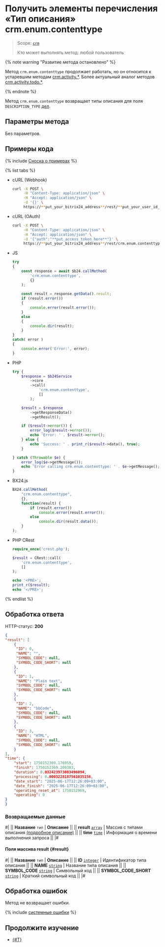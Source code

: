 # Получить элементы перечисления «Тип описания» crm.enum.contenttype

> Scope: [`crm`](../../../../scopes/permissions.md)
>
> Кто может выполнять метод: любой пользователь

{% note warning "Развитие метода остановлено" %}

Метод `crm.enum.contenttype` продолжает работать, но он относится к устаревшим методам [crm.activity.*](../../../timeline/activities/index.md). Более актуальный аналог методов [crm.activity.todo.*](../../../timeline/activities/todo/index.md). 

{% endnote %}

Метод `crm.enum.contenttype` возвращает типы описания для поля `DESCRIPTION_TYPE` [дел](../../../timeline/activities/index.md).

## Параметры метода

Без параметров.

## Примеры кода

{% include [Сноска о примерах](../../../../../_includes/examples.md) %}

{% list tabs %}

- cURL (Webhook)

    ```bash
    curl -X POST \
         -H "Content-Type: application/json" \
         -H "Accept: application/json" \
         -d '{}' \
         https://**put_your_bitrix24_address**/rest/**put_your_user_id_here**/**put_your_webbhook_here**/crm.enum.contenttype
    ```

- cURL (OAuth)

    ```bash
    curl -X POST \
         -H "Content-Type: application/json" \
         -H "Accept: application/json" \
         -d '{"auth":"**put_access_token_here**"}' \
         https://**put_your_bitrix24_address**/rest/crm.enum.contenttype
    ```

- JS


    ```js
    try
    {
    	const response = await $b24.callMethod(
    		'crm.enum.contenttype',
    		{}
    	);
    	
    	const result = response.getData().result;
    	if (result.error())
    	{
    		console.error(result.error());
    	}
    	else
    	{
    		console.dir(result);
    	}
    }
    catch( error )
    {
    	console.error('Error:', error);
    }
    ```

- PHP


    ```php
    try {
        $response = $b24Service
            ->core
            ->call(
                'crm.enum.contenttype',
                []
            );
    
        $result = $response
            ->getResponseData()
            ->getResult();
    
        if ($result->error()) {
            error_log($result->error());
            echo 'Error: ' . $result->error();
        } else {
            echo 'Success: ' . print_r($result->data(), true);
        }
    
    } catch (Throwable $e) {
        error_log($e->getMessage());
        echo 'Error calling crm.enum.contenttype: ' . $e->getMessage();
    }
    ```

- BX24.js

    ```js
    BX24.callMethod(
        "crm.enum.contenttype",
        {},
        function(result) {
            if (result.error())
                console.error(result.error());
            else
                console.dir(result.data());
        }
    );
    ```

- PHP CRest

    ```php
    require_once('crest.php');

    $result = CRest::call(
        'crm.enum.contenttype',
        []
    );

    echo '<PRE>';
    print_r($result);
    echo '</PRE>';
    ```

{% endlist %}

## Обработка ответа

HTTP-статус: **200**

```json
{
"result": [
    {
     "ID": 0,
     "NAME": "",
     "SYMBOL_CODE": null,
     "SYMBOL_CODE_SHORT": null
    },
    {
     "ID": 1,
     "NAME": "Plain text",
     "SYMBOL_CODE": null,
     "SYMBOL_CODE_SHORT": null
    },
    {
     "ID": 2,
     "NAME": "bbCode",
     "SYMBOL_CODE": null,
     "SYMBOL_CODE_SHORT": null
    },
    {
     "ID": 3,
     "NAME": "HTML",
     "SYMBOL_CODE": null,
     "SYMBOL_CODE_SHORT": null
    }
],
"time": {
    "start": 1750152369.176959,
    "finish": 1750152369.209383,
    "duration": 0.032423973083496094,
    "processing": 0.0003228187561035156,
    "date_start": "2025-06-17T12:26:09+03:00",
    "date_finish": "2025-06-17T12:26:09+03:00",
    "operating_reset_at": 1750152969,
    "operating": 0
}
}
```

### Возвращаемые данные

#|
|| **Название**
`тип` | **Описание** ||
|| **result**
[`array`](../../../../data-types.md) | Массив с типами описания [(подробное описание)](#result) ||
|| **time**
[`time`](../../../../data-types.md#time) | Информация о времени выполнения запроса ||
|#

#### Поля массива result {#result}

#|
|| **Название**
`тип` | **Описание** ||
|| **ID**
[`integer`](../../../../data-types.md) | Идентификатор типа описания ||
|| **NAME**
[`string`](../../../../data-types.md) | Название типа описания ||
|| **SYMBOL_CODE**
[`string`](../../../../data-types.md) | Символьный код ||
|| **SYMBOL_CODE_SHORT**
[`string`](../../../../data-types.md) | Краткий символьный код ||
|#

## Обработка ошибок

Метод не возвращает ошибки.

{% include [системные ошибки](../../../../../_includes/system-errors.md) %}

## Продолжите изучение

- [{#T}](./../index.md)